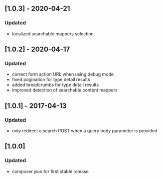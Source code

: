 ## [1.0.3] - 2020-04-21
### Updated
- localized searchable mappers selection

## [1.0.2] - 2020-04-17
### Updated
- correct form action URL when using debug mode
- fixed pagination for type detail results
- added breadcrumbs for type detail results
- improved detection of searchable content mappers

## [1.0.1] - 2017-04-13
### Updated
- only redirect a search POST when a query body parameter is provided

## [1.0.0]
### Updated
- composer.json for first stable release
